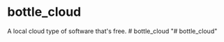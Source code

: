 # bottle_cloud
A local cloud type of software that's free.
#   b o t t l e _ c l o u d  
 "# bottle_cloud" 
